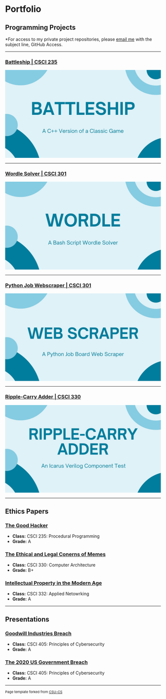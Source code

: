 Portfolio
=========

Programming Projects
--------------------

*For access to my private project repositories, please [email me](mailto:jpingalls@csustudent.net?subject=GitHub%20Access) with the subject line, GitHub Access.

---
### [Battleship | CSCI 235](project1)

![Project 1 Thumbnail Name](images/battleship.jpg)

---
### [Wordle Solver | CSCI 301](project2)

![Project 2 Thumbnail Name](images/wordle.jpg)

---
### [Python Job Webscraper | CSCI 301](project3)

![Project 3 Thumbnail Name](images/jobscraper.jpg)

---
### [Ripple-Carry Adder | CSCI 330](project4)

![Project 4 Thumbnail Name](images/rcadder.jpg)

---

Ethics Papers
-------------

### [The Good Hacker](/EthicsPapers/CSCI235.pdf)

-   **Class:** CSCI 235: Procedural Programming
-   **Grade:** A

### [The Ethical and Legal Conerns of Memes](/EthicsPapers/CSCI330.pdf)

-   **Class:** CSCI 330: Computer Architecture
-   **Grade:** B+

### [Intellectual Property in the Modern Age](/EthicsPapers/CSCI332.pdf)

-   **Class:** CSCI 332: Applied Netowrking
-   **Grade:** A

---

Presentations
-------------

### [Goodwill Industries Breach](/presentations/Goodwill.pdf)

- **Class:** CSCI 405: Principles of Cybersecurity
- **Grade:** A


### [The 2020 US Government Breach](/presentations/2020USHacks.pdf)

- **Class:** CSCI 405: Principles of Cybersecurity
- **Grade:** A

---

<p style="font-size:11px">Page template forked from <a href="https://github.com/csu-cs/csci-portfolio">CSU-CS</a></p>
<!-- Remove above link if you don't want to attributive -->
